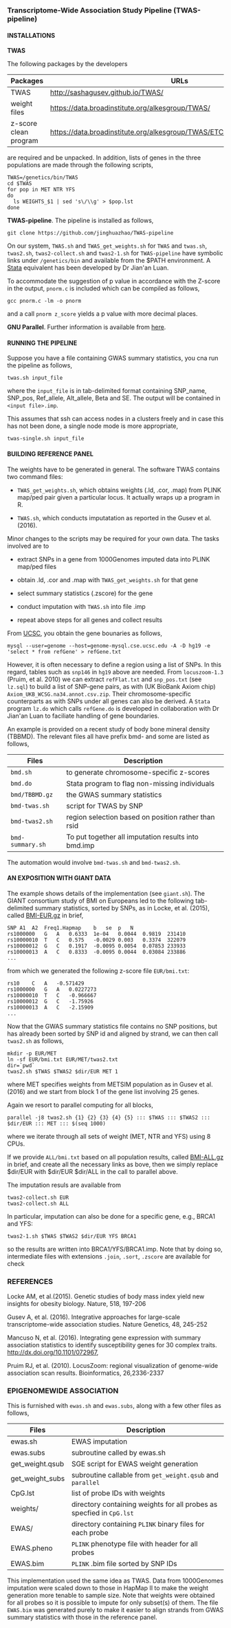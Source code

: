 ### Transcriptome-Wide Association Study Pipeline (TWAS-pipeline)

#### INSTALLATIONS

**TWAS**

The following packages by the developers

Packages              | URLs
----------------------|----------------------------------
TWAS                  | http://sashagusev.github.io/TWAS/
weight files          | https://data.broadinstitute.org/alkesgroup/TWAS/
z-score clean program | https://data.broadinstitute.org/alkesgroup/TWAS/ETC/CLEAN_ZSCORES.tar.bz2

are required and be unpacked. In addition, lists of genes in the three populations are made through the following scripts,
```
TWAS=/genetics/bin/TWAS
cd $TWAS
for pop in MET NTR YFS
do
  ls WEIGHTS_$1 | sed 's\/\\g' > $pop.lst
done
```
**TWAS-pipeline**. The pipeline is installed as follows,
```
git clone https://github.com/jinghuazhao/TWAS-pipeline
```
On our system, `TWAS.sh` and `TWAS_get_weights.sh` for `TWAS` and `twas.sh`, `twas2.sh`, `twas2-collect.sh` and `twas2-1.sh` for `TWAS-pipeline` have symbolic links under `/genetics/bin` and available from the $PATH environment. A [Stata](http://www.stata.com) equivalent has been developed by Dr Jian'an Luan.

To accommodate the suggestion of p value in accordance with the Z-score in the output, `pnorm.c` is included which can be compiled as follows,
```
gcc pnorm.c -lm -o pnorm
```
and a call `pnorm z_score` yields a p value with more decimal places.

**GNU Parallel**. Further information is available from [here](http://www.gnu.org/software/parallel/).

#### RUNNING THE PIPELINE

Suppose you have a file containing GWAS summary statistics, you cna run the pipeline as follows,
```
twas.sh input_file
```
where the `input_file` is in tab-delimited format containing SNP_name, SNP_pos, Ref_allele, Alt_allele, Beta and SE. The output will be contained in `<input file>.imp`.

This assumes that ssh can access nodes in a clusters freely and in case this has not been done, a single node mode is more appropriate,
```
twas-single.sh input_file
```
#### BUILDING REFERENCE PANEL

The weights have to be generated in general. The software TWAS contains two command files:

* `TWAS_get_weights.sh`, which obtains weights (.ld, .cor, .map) from PLINK map/ped pair given a particular locus. It actually wraps up a program in R.
                        
* `TWAS.sh`, which conducts imputatation as reported in the Gusev et al. (2016). 

Minor changes to the scripts may be required for your own data. The tasks involved are to  

* extract SNPs in a gene from 1000Genomes imputed data into PLINK map/ped files

* obtain .ld, .cor and .map with `TWAS_get_weights.sh` for that gene

* select summary statistics (.zscore) for the gene

* conduct imputation with `TWAS.sh` into file .imp

* repeat above steps for all genes and collect results

From [UCSC](http://genome.ucsc.edu), you obtain the gene bounaries as follows,
```
mysql --user=genome --host=genome-mysql.cse.ucsc.edu -A -D hg19 -e 'select * from refGene' > refGene.txt
```
However, it is often necessary to define a region using a list of SNPs. In this regard, tables such as `snp146` in `hg19` above are needed. From `locuszoom-1.3` (Pruim, et al. 2010) we can extract `refFlat.txt` and `snp_pos.txt` (see `lz.sql`) to build a list of SNP-gene pairs, as with (UK BioBank Axiom chip) `Axiom_UKB_WCSG.na34.annot.csv.zip`. Their chromosome-specific counterparts as with SNPs under all genes can also be derived. A `Stata` program `lz.do` which calls `refGene.do` is developed in collaboration with Dr Jian'an Luan to faciliate handling of gene boundaries.

An example is provided on a recent study of body bone mineral density (TBBMD). The relevant files all have prefix bmd- and some are listed as follows,

 Files             |        Description 
-------------------|-------------------
 `bmd.sh`          |        to generate chromosome-specific z-scores 
 `bmd.do`          |        Stata program to flag non-missing individuals 
 `bmd/TBBMD.gz`    |        the GWAS summary statistics 
 `bmd-twas.sh`     |        script for TWAS by SNP
 `bmd-twas2.sh`    |        region selection based on position rather than rsid 
 `bmd-summary.sh`  |        To put together all imputation results into bmd.imp 

The automation would involve `bmd-twas.sh` and `bmd-twas2.sh`.

#### AN EXPOSITION WITH GIANT DATA

The example shows details of the implementation (see `giant.sh`). The GIANT consortium study of BMI on Europeans led to the following tab-delimited summary statistics, sorted by SNPs, as in Locke, et al. (2015), called 
[BMI-EUR.gz](http://www.broadinstitute.org/collaboration/giant/images/1/15/SNP_gwas_mc_merge_nogc.tbl.uniq.gz) in brief, 
```
SNP	A1	A2	Freq1.Hapmap	b	se	p	N
rs1000000	G	A	0.6333	1e-04	0.0044	0.9819	231410
rs10000010	T	C	0.575	-0.0029	0.003	0.3374	322079
rs10000012	G	C	0.1917	-0.0095	0.0054	0.07853	233933
rs10000013	A	C	0.8333	-0.0095	0.0044	0.03084	233886
...
```
from which we generated the following z-score file `EUR/bmi.txt`:
```
rs10	C	A	-0.571429
rs1000000	G	A	0.0227273
rs10000010	T	C	-0.966667
rs10000012	G	C	-1.75926
rs10000013	A	C	-2.15909
...
```
Now that the GWAS summary statistics file contains no SNP positions, but has already been sorted by SNP id and aligned by strand, we can then call `twas2.sh` as follows,
```
mkdir -p EUR/MET
ln -sf EUR/bmi.txt EUR/MET/twas2.txt
dir=`pwd`
twas2.sh $TWAS $TWAS2 $dir/EUR MET 1
```
where MET specifies weights from METSIM population as in Gusev et al. (2016) and we start from block 1 of the gene list involving 25 genes.

Again we resort to parallel computing for all blocks,
```
parallel -j8 twas2.sh {1} {2} {3} {4} {5} ::: $TWAS ::: $TWAS2 ::: $dir/EUR ::: MET ::: $(seq 1000) 
```
where we iterate through all sets of weight (MET, NTR and YFS) using 8 CPUs.

If we provide `ALL/bmi.txt` based on all population results, called  [BMI-ALL.gz](http://www.broadinstitute.org/collaboration/giant/images/f/f0/All_ancestries_SNP_gwas_mc_merge_nogc.tbl.uniq.gz) in brief, and create all the necessary links as bove, then we simply replace $dir/EUR with $dir/EUR $dir/ALL in the call to parallel above.

The imputation resuls are available from
```
twas2-collect.sh EUR
twas2-collect.sh ALL
```
In particular, imputation can also be done for a specific gene, e.g., BRCA1 and YFS:
```
twas2-1.sh $TWAS $TWAS2 $dir/EUR YFS BRCA1
```
so the results are written into BRCA1/YFS/BRCA1.imp. Note that by doing so, intermediate files with extensions `.join`, `.sort`, `.zscore` are available for check


### REFERENCES

Locke AM, et al.(2015). Genetic studies of body mass index yield new insights for obesity biology. Nature, 518, 197-206

Gusev A, et al. (2016). Integrative approaches for large-scale transcriptome-wide association studies. Nature Genetics, 48, 245-252   

Mancuso N, et al. (2016). Integrating gene expression with summary association statistics to identify susceptibility genes for 30 complex traits. http://dx.doi.org/10.1101/072967, 

Pruim RJ, et al. (2010). LocusZoom: regional visualization of genome-wide association scan results. Bioinformatics, 26,2336-2337

   
### EPIGENOMEWIDE ASSOCIATION

This is furnished with `ewas.sh` and `ewas.subs`, along with a few other files as follows,

Files    | Description
---------|------------
ewas.sh  | EWAS imputation
ewas.subs| subroutine called by ewas.sh
get_weight.qsub | SGE script for EWAS weight generation
get_weight_subs | subroutine callable from `get_weight.qsub` and `parallel`
CpG.lst  | list of probe IDs with weights
weights/ | directory containing weights for all probes as specfied in `CpG.lst`
EWAS/    | directory containing `PLINK` binary files for each probe
EWAS.pheno | `PLINK` phenotype file with header for all probes
EWAS.bim | `PLINK` .bim file sorted by SNP IDs

This implementation used the same idea as TWAS. Data from 1000Genomes imputation were scaled down to those 
in HapMap II to make the weight generation more tenable to sample size. Note that weights were obtained 
for all probes so it is possible to impute for only subset(s) of them. The file `EWAS.bim` was generated
purely to make it easier to align strands from GWAS summary statistics with those in the reference panel.
